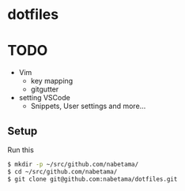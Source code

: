 # dotfiles

# TODO

- Vim
    - key mapping
    - gitgutter
- setting VSCode
    - Snippets, User settings and more...

## Setup

Run this

```sh
$ mkdir -p ~/src/github.com/nabetama/
$ cd ~/src/github.com/nabetama/
$ git clone git@github.com:nabetama/dotfiles.git
```
